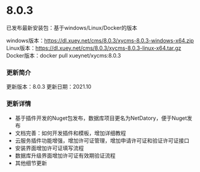 # 8.0.3

已发布最新安装包：基于windows/Linux/Docker的版本

windows版本：https://dl.xuey.net/cms/8.0.3/xycms-8.0.3-windows-x64.zip
Linux版本：https://dl.xuey.net/cms/8.0.3/xycms-8.0.3-linux-x64.tar.gz
Docker版本：docker pull xueynet/xycms:8.0.3

### 更新简介

更新版本：8.0.3  更新日期：2021.10

### 更新详情

* 基于插件开发的Nuget包发布，数据库项目更名为NetDatory，便于Nuget发布
* 文档完善：如何开发插件和模板，增加详细教程
* 云服务插件功能增强，增加许可证管理，增加申请许可证和验证许可证接口
* 安装界面增加许可证填写流程
* 数据库升级界面增加许可证有效期验证流程
* 其他细节更新